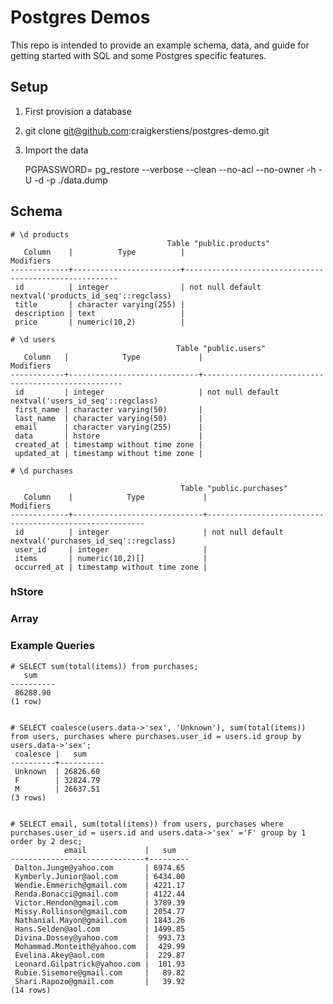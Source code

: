 # Postgres Demos

This repo is intended to provide an example schema, data, and guide for getting started with SQL and some Postgres specific features. 

## Setup

1. First provision a database
2. git clone git@github.com:craigkerstiens/postgres-demo.git
3. Import the data

     PGPASSWORD=<PASS> pg_restore --verbose --clean --no-acl --no-owner -h <HOST> -U <USER> -d <DBNAME> -p <PORT> ./data.dump
    
## Schema

    # \d products
	                                   Table "public.products"
	   Column    |          Type          |                       Modifiers                       
	-------------+------------------------+-------------------------------------------------------
	 id          | integer                | not null default nextval('products_id_seq'::regclass)
	 title       | character varying(255) | 
	 description | text                   | 
	 price       | numeric(10,2)          |
	
	# \d users
	                                     Table "public.users"
	   Column   |            Type             |                     Modifiers                      
	------------+-----------------------------+----------------------------------------------------
	 id         | integer                     | not null default nextval('users_id_seq'::regclass)
	 first_name | character varying(50)       | 
	 last_name  | character varying(50)       | 
	 email      | character varying(255)      | 
	 data       | hstore                      | 
	 created_at | timestamp without time zone | 
	 updated_at | timestamp without time zone |
	
	# \d purchases
	
	                                      Table "public.purchases"
	   Column    |            Type             |                       Modifiers                        
	-------------+-----------------------------+--------------------------------------------------------
	 id          | integer                     | not null default nextval('purchases_id_seq'::regclass)
	 user_id     | integer                     | 
	 items       | numeric(10,2)[]             | 
	 occurred_at | timestamp without time zone |
	
### hStore

### Array

### Example Queries

    # SELECT sum(total(items)) from purchases;
	   sum    
	----------
	 86288.90
	(1 row)
	
	
	# SELECT coalesce(users.data->'sex', 'Unknown'), sum(total(items)) from users, purchases where purchases.user_id = users.id group by users.data->'sex';
	 coalesce |   sum    
	----------+----------
	 Unknown  | 26826.60
	 F        | 32824.79
	 M        | 26637.51
	(3 rows)
	
	
	# SELECT email, sum(total(items)) from users, purchases where purchases.user_id = users.id and users.data->'sex' ='F' group by 1 order by 2 desc;
	            email             |   sum   
	------------------------------+---------
	 Dalton.Junge@yahoo.com       | 6974.65
	 Kymberly.Junior@aol.com      | 6434.00
	 Wendie.Emmerich@gmail.com    | 4221.17
	 Renda.Bonacci@gmail.com      | 4122.44
	 Victor.Hendon@gmail.com      | 3789.39
	 Missy.Rollinson@gmail.com    | 2054.77
	 Nathanial.Mayon@gmail.com    | 1843.26
	 Hans.Selden@aol.com          | 1499.85
	 Divina.Dossey@yahoo.com      |  993.73
	 Mohammad.Monteith@yahoo.com  |  429.99
	 Evelina.Akey@aol.com         |  229.87
	 Leonard.Gilpatrick@yahoo.com |  101.93
	 Rubie.Sisemore@gmail.com     |   89.82
	 Shari.Rapozo@gmail.com       |   39.92
	(14 rows)